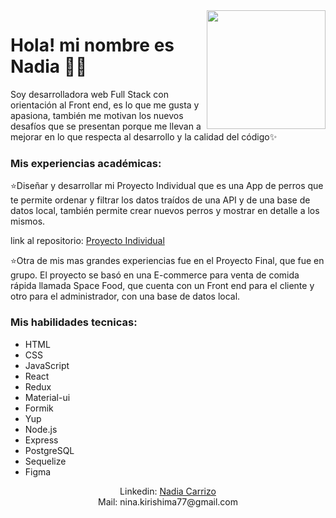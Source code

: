 <img src ="https://media1.giphy.com/media/lJNoBCvQYp7nq/giphy.gif?cid=ecf05e47s3vvke6cug703ovg2zj2aafpbqkprsfdaw4sqzxj&rid=giphy.gif&ct=g" width=190 align='right'/>

<h1>Hola! mi nombre es Nadia 💁‍♀️</h1> 
  <p margin='2px'>Soy desarrolladora web Full Stack con orientación al Front end, es lo que me gusta y apasiona, también me motivan los nuevos desafíos que se presentan porque me llevan a mejorar en lo que respecta al desarrollo y la calidad del código✨
  </p>


<h3>Mis experiencias académicas:</h3>
<p>
  ⭐Diseñar y desarrollar mi Proyecto Individual que es una App de perros que te permite ordenar y filtrar los datos traídos de una API y de una base de datos local,       también permite crear nuevos perros y mostrar en detalle a los mismos.
  
  link al repositorio: <a href="https://github.com/ninak8/PI-Dogs-main">Proyecto Individual</a>

  ⭐Otra de mis mas grandes experiencias fue en el Proyecto Final, que fue en grupo. El proyecto se basó en una E-commerce para venta de comida rápida llamada Space Food, que cuenta con un Front end para el cliente y otro para el administrador, con una base de datos local.
</p>

<h3>Mis habilidades tecnicas:</h3>
<ul>
  <li>HTML</li>
  <li>CSS</li>
  <li>JavaScript</li>
  <li>React</li>
  <li>Redux</li>
  <li>Material-ui</li>
  <li>Formik</li>
  <li>Yup</li>
  <li>Node.js</li>
  <li>Express</li>
  <li>PostgreSQL</li>
  <li>Sequelize</li>
  <li>Figma</li>
 </ul>
 
 <div align="center">
  Linkedin: <a href="https://www.linkedin.com/in/nadia-carrizo-75b131250/">Nadia Carrizo</a> <br>
  Mail: nina.kirishima77@gmail.com
</div>
 
